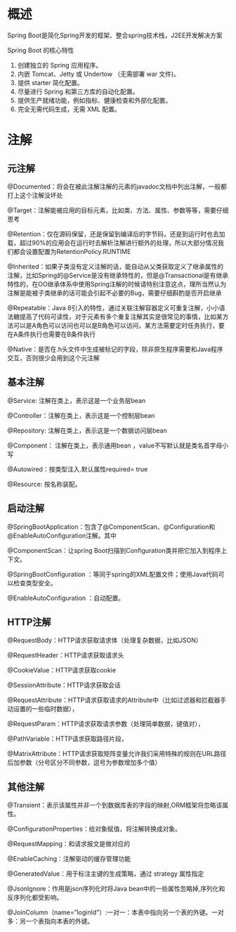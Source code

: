 # 概述

Spring Boot是简化Spring开发的框架、整合spring技术栈，J2EE开发解决方案

Spring Boot 的核心特性

1. 创建独立的 Spring 应用程序。
2. 内嵌 Tomcat、Jetty 或 Undertow （无需部署 war 文件)。
3. 提供 starter 简化配置。
4. 尽量进行 Spring 和第三方库的自动化配置。
5. 提供生产就绪功能，例如指标、健康检查和外部化配置。
6. 完全无需代码生成，无需 XML 配置。



# 注解

## 元注解

@Documented：将会在被此注解注解的元素的javadoc文档中列出注解，一般都打上这个注解没坏处

@Target：注解能被应用的目标元素，比如类、方法、属性、参数等等，需要仔细思考

@Retention：仅在源码保留，还是保留到编译后的字节码，还是到运行时也去加载，超过90%的应用会在运行时去解析注解进行额外的处理，所以大部分情况我们都会设置配置为RetentionPolicy.RUNTIME

@Inherited：如果子类没有定义注解的话，能自动从父类获取定义了继承属性的注解，比如Spring的@Service是没有继承特性的，但是@Transactional是有继承特性的，在OO继承体系中使用Spring注解的时候请特别注意这点，理所当然认为注解是能被子类继承的话可能会引起不必要的Bug，需要仔细斟酌是否开启继承

@Repeatable：Java 8引入的特性，通过关联注解容器定义可重复注解，小小语法糖提高了代码可读性，对于元素有多个重复注解其实是很常见的事情，比如某方法可以是A角色可以访问也可以是B角色可以访问，某方法需要定时任务执行，要在A条件执行也需要在B条件执行

@Native：是否在.h头文件中生成被标记的字段，除非原生程序需要和Java程序交互，否则很少会用到这个元注解

## 基本注解

@Service: 注解在类上，表示这是一个业务层bean

@Controller：注解在类上，表示这是一个控制层bean

@Repository: 注解在类上，表示这是一个数据访问层bean

@Component： 注解在类上，表示通用bean ，value不写默认就是类名首字母小写

@Autowired：按类型注入.默认属性required= true

@Resource: 按名称装配。

## 启动注解

@SpringBootApplication：包含了@ComponentScan、@Configuration和@EnableAutoConfiguration注解。其中

@ComponentScan：让spring Boot扫描到Configuration类并把它加入到程序上下文。

@SpringBootConfiguration ：等同于spring的XML配置文件；使用Java代码可以检查类型安全。

@EnableAutoConfiguration ：自动配置。

## HTTP注解

@RequestBody：HTTP请求获取请求体（处理复杂数据，比如JSON）

@RequestHeader：HTTP请求获取请求头

@CookieValue：HTTP请求获取cookie

@SessionAttribute：HTTP请求获取会话

@RequestAttribute：HTTP请求获取请求的Attribute中（比如过滤器和拦截器手动设置的一些临时数据），

@RequestParam：HTTP请求获取请求参数（处理简单数据，键值对），

@PathVariable：HTTP请求获取路径片段，

@MatrixAttribute：HTTP请求获取矩阵变量允许我们采用特殊的规则在URL路径后加参数（分号区分不同参数，逗号为参数增加多个值）

## 其他注解

@Transient：表示该属性并非一个到数据库表的字段的映射,ORM框架将忽略该属性。

@ConfigurationProperties：给对象赋值，将注解转换成对象。

@RequestMapping：和请求报文是做对应的

@EnableCaching：注解驱动的缓存管理功能

@GeneratedValue：用于标注主键的生成策略，通过 strategy 属性指定

@JsonIgnore：作用是json序列化时将Java bean中的一些属性忽略掉,序列化和反序列化都受影响。

@JoinColumn（name=”loginId”）:一对一：本表中指向另一个表的外键。一对多：另一个表指向本表的外键。
